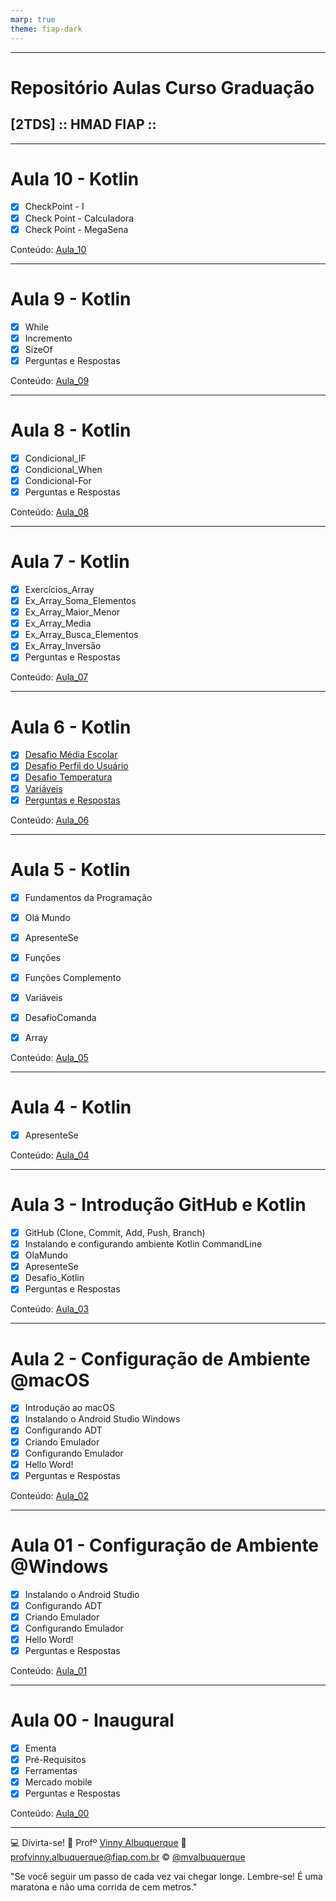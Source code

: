 ```yaml
---
marp: true
theme: fiap-dark
---
```

<!-- _class: logo -->

---
# Repositório Aulas Curso Graduação 
## [2TDS] :: HMAD FIAP ::

---

# Aula 10 - Kotlin 

- [X] CheckPoint - I
- [X] Check Point - Calculadora
- [X] Check Point - MegaSena

Conteúdo: [Aula_10](/01_Kotlin/10_Quarta-Feira_06_09_2023/Readme.md)

---

# Aula 9 - Kotlin 

- [X] While
- [X] Incremento
- [X] SizeOf
- [X] Perguntas e Respostas

Conteúdo: [Aula_09](/01_Kotlin/09_Segunda-Feira_04_09_2023/Readme.md)

---
# Aula 8 - Kotlin 

- [X] Condicional_IF
- [X] Condicional_When
- [X] Condicional-For
- [X] Perguntas e Respostas

Conteúdo: [Aula_08](/01_Kotlin/08_Quarta-Feira_30_08_2023/Readme.md)


---
# Aula 7 - Kotlin 

- [X] Exercícios_Array
- [X] Ex_Array_Soma_Elementos
- [X] Ex_Array_Maior_Menor
- [X] Ex_Array_Media
- [X] Ex_Array_Busca_Elementos
- [X] Ex_Array_Inversão
- [X] Perguntas e Respostas

Conteúdo: [Aula_07](/01_Kotlin/07_Segunda-Feira_28_08_2023/Readme.md)


---
# Aula 6 - Kotlin 

- [X] [Desafio Média Escolar](/01_Kotlin/06_Quarta-Feira_23_08_2023/06_DesafioMediaEscolar/DesafioMediaEscolar.kt) 
- [X] [Desafio Perfil do Usuário](/01_Kotlin/06_Quarta-Feira_23_08_2023/06_DesafioPerfildoUsuario/04_DesafioPerfildoUsuario.pdf)
- [X] [Desafio Temperatura](/01_Kotlin/06_Quarta-Feira_23_08_2023/06_DesafioTemperatura/DesafioTemperatura.kt)
- [X] [Variáveis](/01_Kotlin/06_Quarta-Feira_23_08_2023/03_Variaveis.pdf)
- [X] [Perguntas e Respostas](/embreve.pdf)

Conteúdo: [Aula_06](/01_Kotlin/06_Quarta-Feira_23_08_2023/Readme.md)

---

# Aula 5 - Kotlin 

- [X] Fundamentos da Programação
- [X] Olá Mundo
- [X] ApresenteSe
- [X] Funções
- [X] Funções Complemento
- [X] Variáveis
- [X] DesafioComanda
- [X] Array


Conteúdo: [Aula_05](/01_Kotlin/05_Segunda_Feira_21_08_2023/Readme.md)

---

# Aula 4 - Kotlin 

- [X] ApresenteSe

Conteúdo: [Aula_04](/01_Kotlin/04_Quarta_Feira_16_08_2023/03_ApresenteSe/Readme.md)

---

# Aula 3 - Introdução GitHub e Kotlin

- [X] GitHub (Clone, Commit, Add, Push, Branch)
- [X] Instalando e configurando ambiente Kotlin CommandLine 
- [X] OlaMundo
- [X] ApresenteSe
- [X] Desafio_Kotlin
- [X] Perguntas e Respostas

Conteúdo: [Aula_03](/01_Kotlin/03_Quarta_Feira_14_08_2023/02_Introducao_Kotlin.pdf)

---

# Aula 2 - Configuração de Ambiente @macOS

- [X] Introdução ao macOS
- [X] Instalando o Android Studio Windows
- [X] Configurando ADT
- [X] Criando Emulador
- [X] Configurando Emulador
- [X] Hello Word!
- [X] Perguntas e Respostas

Conteúdo: [Aula_02](/01_Kotlin/02_Quarta-feira_09_08_2023/02_Configuracao_do_Ambiente_Mac/Aula_02_Instalando_AndroidStudio_macOs.pdf)

---

# Aula 01 - Configuração de Ambiente @Windows

- [X] Instalando o Android Studio
- [X] Configurando ADT
- [X] Criando Emulador
- [X] Configurando Emulador
- [X] Hello Word!
- [X] Perguntas e Respostas

Conteúdo: [Aula_01](/01_Kotlin/01_Segunda_feira_07_08_2023/01_Configuracao_do_Ambiente_Windows/README.md)

---

# Aula 00 - Inaugural 

- [X] Ementa
- [X] Pré-Requisitos
- [X] Ferramentas
- [X] Mercado mobile
- [X] Perguntas e Respostas

Conteúdo: [Aula_00](/01_Kotlin/00_Quarta_feira_02_08_2023/00_Inaugural/Aula%2000_Inaugural.pdf)

---
<!-- header: 'Dúvidas' -->
:computer: Divirta-se!
:school: Profº [Vinny Albuquerque](http://www.linkedin.com/in/mvalbuquerque)
:email: profvinny.albuquerque@fiap.com.br
:copyright: [@mvalbuquerque](http://www.linkedin.com/in/mvalbuquerque)

"Se você seguir um passo de cada vez vai chegar longe. Lembre-se! É uma maratona e não uma corrida de cem metros."
